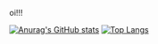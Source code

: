oi!!!

[![Anurag's GitHub stats](https://github-readme-stats.vercel.app/api?username=ccamilaaraujo&show_icons=true&theme=dark)](https://github.com/anuraghazra/github-readme-stats)
[![Top Langs](https://github-readme-stats.vercel.app/api/top-langs/?username=ccamilaaraujo&layout=donut&theme=dark)](https://github.com/anuraghazra/github-readme-stats)

